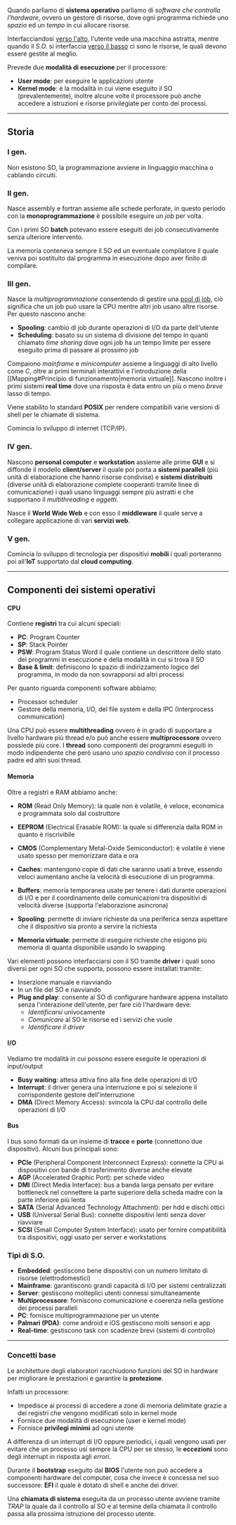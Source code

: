 Quando parliamo di **sistema operativo** parliamo di _software che controlla l'hardware_, ovvero un gestore di risorse, dove ogni programma richiede uno _spazio_ ed un _tempo_ in cui allocare risorse.

Interfacciandosi <u>verso l'alto</u>, l'utente vede una macchina astratta, mentre quando il _S.O._ si interfaccia <u>verso il basso</u> ci sono le risorse, le quali devono essere gestite al meglio.

Prevede due **modalità di esecuzione** per il processore:
- **User mode**: per eseguire le applicazioni utente
- **Kernel mode**: è la modalità in cui viene eseguito il SO (prevalentemente), inoltre alcune volte il processore può anche accedere a istruzioni e risorse privilegiate per conto dei processi.

---
## Storia

### I gen.
Non esistono SO, la programmazione avviene in linguaggio macchina o cablando circuiti.
### II gen.
Nasce assembly e fortran assieme alle schede perforate, in questo periodo con la **monoprogrammazione** è possibile eseguire un _job_ per volta.

Con i primi SO **batch** potevano essere eseguiti dei job consecutivamente senza ulteriore intervento.

La memoria conteneva sempre il SO ed un eventuale compilatore il quale veniva poi sostituito dal programma in esecuzione dopo aver finito di compilare.
### III gen.
Nasce la _multiprogrammazione_ consentendo di gestire una <u>pool di job</u>, ciò significa che un job può usare la CPU mentre altri job usano altre risorse.
Per questo nascono anche:
- **Spooling**: cambio di job durante operazioni di I/O da parte dell'utente
- **Scheduling**: basato su un sistema di divisione del tempo in quanti chiamato _time sharing_ dove ogni job ha un tempo limite per essere eseguito prima di passare al prossimo job 

Compaiono _mainframe_ e _minicomputer_ assieme a linguaggi di alto livello come _C_, oltre ai primi terminali interattivi e l'introduzione della [[Mapping#Principio di funzionamento|memoria virtuale]].
Nascono inoltre i primi sistemi **real time** dove una risposta è data entro un più o meno _breve_ lasso di tempo.

Viene stabilito lo standard **POSIX** per rendere compatibili varie versioni di shell per le chiamate di sistema.

Comincia lo sviluppo di internet (TCP/IP).
### IV gen.
Nascono **personal computer** e **workstation** assieme alle prime **GUI** e si diffonde il modello **client/server** il quale poi porta a **sistemi paralleli** (più unità di elaborazione che hanno risorse condivise) e **sistemi distribuiti** (diverse unità di elaborazione complete cooperanti tramite linee di comunicazione) i quali usano linguaggi sempre più astratti e che supportano il _multithreading_ e _oggetti_.

Nasce il **World Wide Web** e con esso il **middleware** il quale serve a collegare applicazione di vari **servizi web**.

### V gen.
Comincia lo sviluppo di tecnologia per dispositivi **mobili** i quali porteranno poi all'**IoT** supportato dal **cloud computing**.

---
## Componenti dei sistemi operativi
#### CPU
Contiene **registri** tra cui alcuni speciali:
- **PC**: Program Counter
- **SP**: Stack Pointer
- **PSW**: Program Status Word il quale contiene un descrittore dello stato dei programmi in esecuzione e della modalità in cui si trova il SO
- **Base & limit**: definiscono lo spazio di indirizzamento logico del programma, in modo da non sovrapporsi ad altri processi

Per quanto riguarda componenti software abbiamo:
- Processor scheduler
- Gestore della memoria, I/O, del file system e della IPC (Interprocess communication)

Una CPU può essere **multithreading** ovvero è in grado di supportare a livello hardware più thread e/o può anche essere **multiprocessore** ovvero possiede più core.
I **thread** sono componenti dei programmi eseguiti in modo indipendente che però usano uno _spazio condiviso_ con il processo padre ed altri suoi thread.

#### Memoria
Oltre a registri e RAM abbiamo anche:
- **ROM** (Read Only Memory): la quale non è volatile, è veloce, economica e programmata solo dal costruttore
- **EEPROM** (Electrical Erasable ROM): la quale si differenzia dalla ROM in quanto è riscrivibile
- **CMOS** (Complementary Metal-Oxide Semiconductor): è volatile è viene usato spesso per memorizzare data e ora

- **Caches**: mantengono copie di dati che saranno usati a breve, essendo veloci aumentano anche la velocità di esecuzione di un programma.
- **Buffers**: memoria temporanea usate per tenere i dati durante operazioni di I/O e per il coordinamento delle comunicazioni tra dispositivi di velocità diverse (supporta l'elaborazione asincrona)
- **Spooling**: permette di inviare richieste da una periferica senza aspettare che il dispositivo sia pronto a servire la richiesta
- **Memoria virtuale**: permette di eseguire richieste che esigono più memoria di quanta disponibile usando lo swapping

Vari elementi possono interfacciarsi con il SO tramite **driver** i quali sono diversi per ogni SO che supporta, possono essere installati tramite:
- Inserzione manuale e riavviando
- In un file del SO e riavviando
- **Plug and play**: consente ai SO di configurare hardware appena installato senza l'interazione dell'utente, per fare ciò l'hardware deve:
	- _Identificarsi_ univocamente
	- _Comunicare_ al SO le risorse ed i servizi che vuole
	- _Identificare il driver_

#### I/O
Vediamo tre modalità in cui possono essere eseguite le operazioni di input/output
- **Busy waiting**: attesa attiva fino alla fine delle operazioni di I/O
- **Interrupt**: il driver genera una interruzione e poi si selezione il corrispondente gestore dell'interruzione
- **DMA** (Direct Memory Access): svincola la CPU dal controllo delle operazioni di I/O

#### Bus
I bus sono formati da un insieme di **tracce** e **porte** (connettono due dispositivi).
Alcuni bus principali sono:
- **PCIe** (Peripheral Component Interconnect Express): connette la CPU ai dispositivi con bande di trasferimento diverse anche elevate
- **AGP** (Accelerated Graphic Port): per schede video
- **DMI** (Direct Media Interface): bus a banda larga pensato per evitare bottleneck nel connettere la parte superiore della scheda madre con la parte inferiore più lenta
- **SATA** (Serial Advanced Technology Attachment): per hdd e dischi ottici
- **USB** (Universal Serial Bus): connette dispositivi lenti senza dover riavviare
- **SCSI** (Small Computer System Interface): usato per fornire compatibilità tra dispositivi, oggi usato per server e workstations

### Tipi di S.O.
- **Embedded**: gestiscono bene dispositivi con un numero limitato di risorse (elettrodomestici)
- **Mainframe**: garantiscono grandi capacità di I/O per sistemi centralizzati
- **Server**: gestiscono molteplici utenti connessi simultaneamente
- **Multiprocessore**: forniscono comunicazione e coerenza nella gestione dei processi paralleli
- **PC**: fornisce multiprogrammazione per un utente
- **Palmari (PDA)**: come android e iOS gestiscono molti sensori e app
- **Real-time**: gestiscono task con scadenze brevi (sistemi di controllo)

---
### Concetti base
Le architetture degli elaboratori racchiudono funzioni del SO in hardware per migliorare le prestazioni e garantire la **protezione**.

Infatti un processore:
- Impedisce ai processi di accedere a zone di memoria delimitate grazie a dei registri che vengono modificati solo in kernel mode
- Fornisce due modalità di esecuzione (user e kernel mode)
- Fornisce **privilegi minimi** ad ogni utente

A differenza di un interrupt di I/O oppure periodici, i quali vengono usati per evitare che un processo usi sempre la CPU per se stesso, le **eccezioni** sono degli interrupt in risposta agli _errori_.

Durante il **bootstrap** eseguito dal **BIOS** l'utente non può accedere a componenti hardware del computer, cosa che invece è concessa nel suo successore: **EFI** il quale è dotato di shell e anche dei driver.

Una **chiamata di sistema** eseguita da un processo utente avviene tramite _TRAP_ la quale da il controllo al SO e al termine della chiamata il controllo passa alla prossima istruzione del processo utente.

